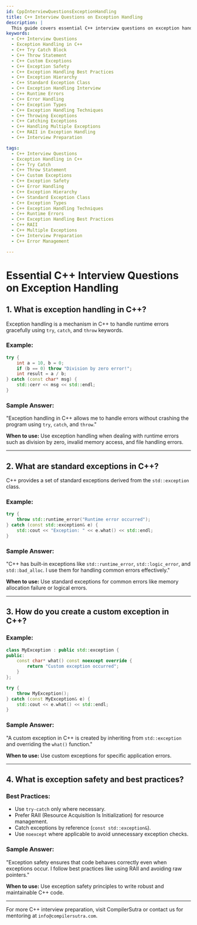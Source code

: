 ```yaml
---
id: CppInterviewQuestionsExceptionHandling
title: C++ Interview Questions on Exception Handling
description: |
  This guide covers essential C++ interview questions on exception handling, an important feature in C++ for handling runtime errors and ensuring program stability. Learn how to use try, catch, throw, and custom exception classes. Understand exception safety, the types of exceptions, and how to properly manage exceptions in your C++ code to prevent crashes and undefined behavior. This guide will help you prepare for technical interviews focused on error handling and robust program design.
keywords:
  - C++ Interview Questions
  - Exception Handling in C++
  - C++ Try Catch Block
  - C++ Throw Statement
  - C++ Custom Exceptions
  - C++ Exception Safety
  - C++ Exception Handling Best Practices
  - C++ Exception Hierarchy
  - C++ Standard Exception Class
  - C++ Exception Handling Interview
  - C++ Runtime Errors
  - C++ Error Handling
  - C++ Exception Types
  - C++ Exception Handling Techniques
  - C++ Throwing Exceptions
  - C++ Catching Exceptions
  - C++ Handling Multiple Exceptions
  - C++ RAII in Exception Handling
  - C++ Interview Preparation

tags:
  - C++ Interview Questions
  - Exception Handling in C++
  - C++ Try Catch
  - C++ Throw Statement
  - C++ Custom Exceptions
  - C++ Exception Safety
  - C++ Error Handling
  - C++ Exception Hierarchy
  - C++ Standard Exception Class
  - C++ Exception Types
  - C++ Exception Handling Techniques
  - C++ Runtime Errors
  - C++ Exception Handling Best Practices
  - C++ RAII
  - C++ Multiple Exceptions
  - C++ Interview Preparation
  - C++ Error Management

---
```


# **Essential C++ Interview Questions on Exception Handling**

## **1. What is exception handling in C++?**
Exception handling is a mechanism in C++ to handle runtime errors gracefully using `try`, `catch`, and `throw` keywords.

### **Example:**
```cpp
try {
    int a = 10, b = 0;
    if (b == 0) throw "Division by zero error!";
    int result = a / b;
} catch (const char* msg) {
    std::cerr << msg << std::endl;
}
```

### **Sample Answer:**
"Exception handling in C++ allows me to handle errors without crashing the program using `try`, `catch`, and `throw`."

**When to use:** Use exception handling when dealing with runtime errors such as division by zero, invalid memory access, and file handling errors.

---

## **2. What are standard exceptions in C++?**
C++ provides a set of standard exceptions derived from the `std::exception` class.

### **Example:**
```cpp
try {
    throw std::runtime_error("Runtime error occurred");
} catch (const std::exception& e) {
    std::cout << "Exception: " << e.what() << std::endl;
}
```

### **Sample Answer:**
"C++ has built-in exceptions like `std::runtime_error`, `std::logic_error`, and `std::bad_alloc`. I use them for handling common errors effectively."

**When to use:** Use standard exceptions for common errors like memory allocation failure or logical errors.

---

## **3. How do you create a custom exception in C++?**

### **Example:**
```cpp
class MyException : public std::exception {
public:
    const char* what() const noexcept override {
        return "Custom exception occurred";
    }
};

try {
    throw MyException();
} catch (const MyException& e) {
    std::cout << e.what() << std::endl;
}
```

### **Sample Answer:**
"A custom exception in C++ is created by inheriting from `std::exception` and overriding the `what()` function."

**When to use:** Use custom exceptions for specific application errors.

---

## **4. What is exception safety and best practices?**

### **Best Practices:**
- Use `try-catch` only where necessary.
- Prefer RAII (Resource Acquisition Is Initialization) for resource management.
- Catch exceptions by reference (`const std::exception&`).
- Use `noexcept` where applicable to avoid unnecessary exception checks.

### **Sample Answer:**
"Exception safety ensures that code behaves correctly even when exceptions occur. I follow best practices like using RAII and avoiding raw pointers."

**When to use:** Use exception safety principles to write robust and maintainable C++ code.

---

For more C++ interview preparation, visit CompilerSutra or contact us for mentoring at `info@compilersutra.com`.
